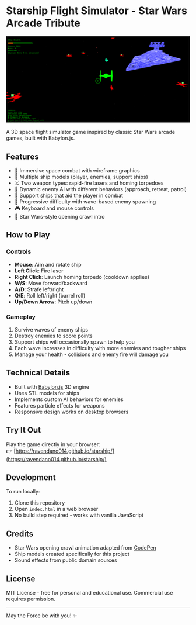 # Starship Flight Simulator - Star Wars Arcade Tribute

![Game Screenshot](https://raw.githubusercontent.com/ravendano014/starship/main/screenshot.png)

A 3D space flight simulator game inspired by classic Star Wars arcade games, built with Babylon.js.

## Features

- 🌌 Immersive space combat with wireframe graphics
- 🚀 Multiple ship models (player, enemies, support ships)
- ⚔️ Two weapon types: rapid-fire lasers and homing torpedoes
- 🌠 Dynamic enemy AI with different behaviors (approach, retreat, patrol)
- 🤝 Support ships that aid the player in combat
- 🌟 Progressive difficulty with wave-based enemy spawning
- 🎮 Keyboard and mouse controls
- 🎥 Star Wars-style opening crawl intro

## How to Play

### Controls

- **Mouse**: Aim and rotate ship
- **Left Click**: Fire laser
- **Right Click**: Launch homing torpedo (cooldown applies)
- **W/S**: Move forward/backward
- **A/D**: Strafe left/right
- **Q/E**: Roll left/right (barrel roll)
- **Up/Down Arrow**: Pitch up/down

### Gameplay

1. Survive waves of enemy ships
2. Destroy enemies to score points
3. Support ships will occasionally spawn to help you
4. Each wave increases in difficulty with more enemies and tougher ships
5. Manage your health - collisions and enemy fire will damage you

## Technical Details

- Built with [Babylon.js](https://www.babylonjs.com/) 3D engine
- Uses STL models for ships
- Implements custom AI behaviors for enemies
- Features particle effects for weapons
- Responsive design works on desktop browsers

## Try It Out

Play the game directly in your browser:  
👉 [https://ravendano014.github.io/starship/](https://ravendano014.github.io/starship/)

## Development

To run locally:

1. Clone this repository
2. Open `index.html` in a web browser
3. No build step required - works with vanilla JavaScript

## Credits

- Star Wars opening crawl animation adapted from [CodePen](https://codepen.io/kowlor/pen/MYYRdY)
- Ship models created specifically for this project
- Sound effects from public domain sources

## License

MIT License - free for personal and educational use. Commercial use requires permission.

---

May the Force be with you! ✨
